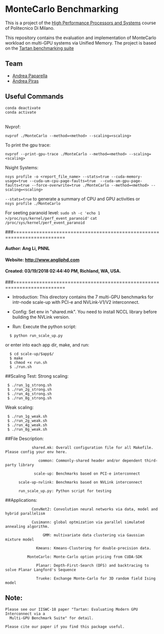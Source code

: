 # MonteCarlo Benchmarking
This is a project of the [High Performance Processors and Systems](https://www4.ceda.polimi.it/manifesti/manifesti/controller/ManifestoPublic.do?EVN_DETTAGLIO_RIGA_MANIFESTO=evento&aa=2022&k_cf=225&k_corso_la=481&k_indir=T2A&codDescr=089185&lang=EN&semestre=2&idGruppo=4474&idRiga=281811) course of Politecnico Di Milano.

This repository contains the evaluation and implementation of MonteCarlo workload on multi-GPU systems via Unified Memory.
The project is based on the [Tartan benchmarking suite](https://github.com/uuudown/Tartan/blob/master/IISWC-18.pdf)


## Team
* [Andrea Paparella](https://github.com/engpap)
* [Andrea Piras](https://github.com/andreapiras00)

## Useful Commands
```conda deactivate```<br />
```conda activate``` <br />
<br />

Nvprof:<br />

```nvprof ./MonteCarlo --method=<method> --scaling=<scaling>```<br />

To print the gpu trace: <br />

```nvprof --print-gpu-trace ./MonteCarlo --method=<method> --scaling=<scaling>```<br />


Nsight Systems:<br />

```nsys profile -o <report_file_name> --stats=true --cuda-memory-usage=true --cuda-um-cpu-page-faults=true 	--cuda-um-gpu-page-faults=true --force-overwrite=true ./MonteCarlo --method=<method> --scaling=<scaling>```<br />

```--stats=true``` to generate a summary of CPU and GPU activities
or<br />
```nsys profile ./MonteCarlo```<br />


For seeting paranoid level:
```sudo sh -c 'echo 1 >/proc/sys/kernel/perf_event_paranoid'```
```cat /proc/sys/kernel/perf_event_paranoid ```

###========================================================================
####         Author:  Ang Li, PNNL
####        Website:  http://www.angliphd.com  
####        Created:  03/19/2018 02:44:40 PM, Richland, WA, USA.
###========================================================================

- Introduction:
 This directory contains the 7 multi-GPU benchmarks for intr-node scale-up with PCI-e 
 and NVLink-V1/V2 interconnect.

- Config:
 Set env in "shared.mk". You need to install NCCL library before building the NVLink version.

- Run:
 Execute the python script: 
 ```
   $ python run_scale_up.py 
 ```
 or enter into each app dir, make, and run:
 ```
   $ cd scale-up/$app$/
   $ make
   $ chmod +x run.sh
   $ ./run.sh
 ```
##Scaling Test:
  Strong scaling:
  ```
   $ ./run_1g_strong.sh
   $ ./run_2g_strong.sh
   $ ./run_4g_strong.sh
   $ ./run_8g_strong.sh
  ```
  
  Weak scaling: 
  ```
   $ ./run_1g_weak.sh
   $ ./run_2g_weak.sh
   $ ./run_4g_weak.sh
   $ ./run_8g_weak.sh
  ```
##File Description: 
```shell
            shared.mk: Overall configuration file for all Makefile. Please config your env here.

               common: Commonly-shared header and/or dependent third-party library

             scale-up: Benchmarks based on PCI-e interconnect

      scale-up-nvlink: Benchmarks based on NVLink interconnect

      run_scale_up.py: Python script for testing

```

##Applications:
```shell
            ConvNet2: Convolution neural networks via data, model and hybrid parallelism

            Cusimann: global optmization via parallel simulated annealing algorithm.

                 GMM: multivariate data clustering via Gaussian mixture model

              Kmeans: Kmeans-Clustering for double-precision data.

          MonteCarlo: Monte-Carlo option pricing from CUDA-SDK

              Planar: Depth-First-Search (DFS) and backtracing to solve Planar Langford's Sequence

              Trueke: Exchange Monte-Carlo for 3D random field Ising model

```


## Note:

    Please see our IISWC-18 paper "Tartan: Evaluating Modern GPU Interconnect via a 
      Multi-GPU Benchmark Suite" for detail.

    Please cite our paper if you find this package useful.  
    


